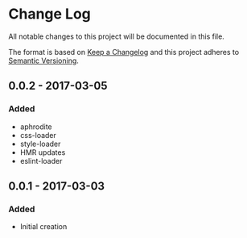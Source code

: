 # Change Log
All notable changes to this project will be documented in this file.

The format is based on [Keep a Changelog](http://keepachangelog.com/)
and this project adheres to [Semantic Versioning](http://semver.org/).

## 0.0.2 - 2017-03-05
### Added
* aphrodite
* css-loader
* style-loader
* HMR updates
* eslint-loader

## 0.0.1 - 2017-03-03
### Added
* Initial creation